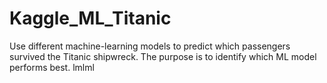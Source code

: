 # Kaggle_ML_Titanic
Use different machine-learning models to predict which passengers survived the Titanic shipwreck. The purpose is to identify which ML model performs best. 
lmlml
